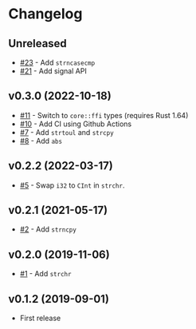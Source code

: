 # Changelog

## Unreleased

* [#23] - Add `strncasecmp`
* [#21] - Add signal API

[#23]: https://github.com/rust-embedded-community/tinyrlibc/pull/21
[#21]: https://github.com/rust-embedded-community/tinyrlibc/pull/21

## v0.3.0 (2022-10-18)

* [#11] - Switch to `core::ffi` types (requires Rust 1.64)
* [#10] - Add CI using Github Actions
* [#7] - Add `strtoul` and `strcpy`
* [#8] - Add `abs`

[#11]: https://github.com/rust-embedded-community/tinyrlibc/pull/11
[#10]: https://github.com/rust-embedded-community/tinyrlibc/pull/10
[#7]: https://github.com/rust-embedded-community/tinyrlibc/pull/7
[#8]: https://github.com/rust-embedded-community/tinyrlibc/pull/8

## v0.2.2 (2022-03-17)

* [#5] - Swap `i32` to `CInt` in `strchr`.

[#5]: https://github.com/rust-embedded-community/tinyrlibc/pull/5

## v0.2.1 (2021-05-17)

* [#2] - Add `strncpy`

[#2]: https://github.com/rust-embedded-community/tinyrlibc/pull/2

## v0.2.0 (2019-11-06)

* [#1] - Add `strchr`

[#1]: https://github.com/rust-embedded-community/tinyrlibc/pull/1

## v0.1.2 (2019-09-01)

* First release
